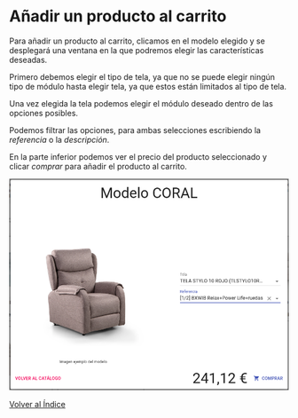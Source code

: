# Añadir un producto al carrito

Para añadir un producto al carrito, clicamos en el modelo elegido y se desplegará una ventana en la que podremos elegir las características deseadas.

Primero debemos elegir el tipo de tela, ya que no se puede elegir ningún tipo de módulo hasta elegir tela, ya que estos están limitados al tipo de tela.

Una vez elegida la tela podemos elegir el módulo deseado dentro de las opciones posibles.

Podemos filtrar las opciones, para ambas selecciones escribiendo la *referencia* o la *descripción*.

En la parte inferior podemos ver el precio del producto seleccionado y clicar *comprar* para añadir el producto al carrito.


![Añadir al carrito](./img/addcarrito.png)

[Volver al Índice](./index.md)